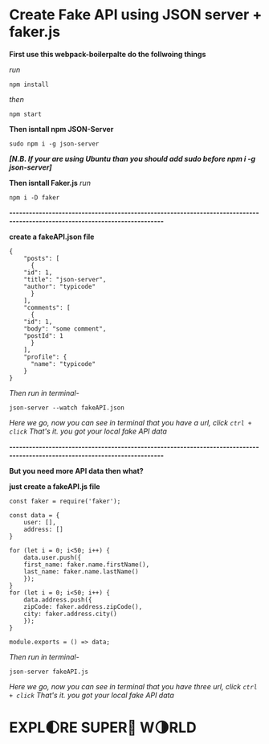 # Create Fake API using JSON server + faker.js

**First use this webpack-boilerpalte do the follwoing things**

_run_

	npm install
_then_
	
	npm start
	
**Then isntall npm JSON-Server**

	sudo npm i -g json-server
_**[N.B. If your are using Ubuntu than you should add sudo before npm i -g json-server]**_

**Then isntall Faker.js**
_run_

	npm i -D faker

**---------------------------------------------------------------------------------------------------------------------------**

**create a fakeAPI.json file**

	{
	    "posts": [
	      {
		"id": 1,
		"title": "json-server",
		"author": "typicode"
	      }
	    ],
	    "comments": [
	      {
		"id": 1,
		"body": "some comment",
		"postId": 1
	      }
	    ],
	    "profile": {
	      "name": "typicode"
	    }
	}
	
_Then run in terminal-_

	json-server --watch fakeAPI.json
	
_Here we go, now you can see in terminal that you have a url, click ``ctrl + click`` That's it. you got your local fake API data_

**---------------------------------------------------------------------------------------------------------------------------**

**But you need more API data then what?**

**just create a fakeAPI.js file**

	const faker = require('faker');

	const data = {
	    user: [],
	    address: []
	}

	for (let i = 0; i<50; i++) {
	    data.user.push({
		first_name: faker.name.firstName(),
		last_name: faker.name.lastName()
	    });
	}
	for (let i = 0; i<50; i++) {
	    data.address.push({
		zipCode: faker.address.zipCode(),
		city: faker.address.city()
	    });
	}

	module.exports = () => data;
		
_Then run in terminal-_

	json-server fakeAPI.js
	
_Here we go, now you can see in terminal that you have three url, click ``ctrl + click`` That's it. you got your local fake API data_

# EXPL:first_quarter_moon:RE SUPER:star2: W:last_quarter_moon:RLD 
